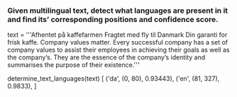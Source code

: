 ### Given multilingual text, detect what languages are present in it and find its’ corresponding positions and confidence score.

text = '''Afhentet på kaffefarmen Fragtet med fly til Danmark Din garanti for frisk kaffe. Company values matter. Every successful company has a set of company values to assist their employees in achieving their goals as well as the company’s. They are the essence of the company’s identity and summarises the purpose of their existence.'''

determine_text_languages(text)
[
    ('da', (0, 80), 0.93443),
    ('en', (81, 327), 0.9833),
]
